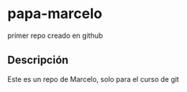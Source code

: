 # papa-marcelo
primer repo creado en github

## Descripción
Este es un repo de Marcelo, solo para el curso de git
